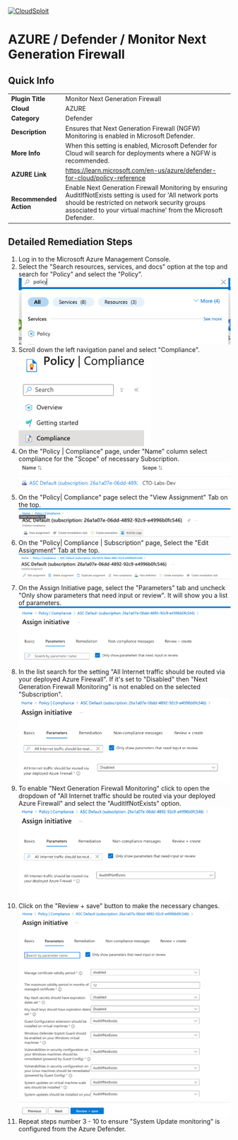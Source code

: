 [![CloudSploit](https://cloudsploit.com/img/logo-new-big-text-100.png "CloudSploit")](https://cloudsploit.com)

# AZURE / Defender /  Monitor Next Generation Firewall 

## Quick Info

| |                                                                                                                                    |
|-|------------------------------------------------------------------------------------------------------------------------------------|
| **Plugin Title** | Monitor Next Generation Firewall                                                                                                   |
| **Cloud** | AZURE                                                                                                                              |
| **Category** | Defender                                                                                                                           |
| **Description** | Ensures that Next Generation Firewall (NGFW) Monitoring is enabled in Microsoft Defender.                                                          |
| **More Info** | When this setting is enabled, Microsoft Defender for Cloud will search for deployments where a NGFW is recommended. |
| **AZURE Link** | https://learn.microsoft.com/en-us/azure/defender-for-cloud/policy-reference                                                        |
| **Recommended Action** | Enable Next Generation Firewall Monitoring by ensuring AuditIfNotExists setting is used for 'All network ports should be restricted on network security groups associated to your virtual machine' from the Microsoft Defender.                                                                          |

## Detailed Remediation Steps

1. Log in to the Microsoft Azure Management Console.
2. Select the "Search resources, services, and docs" option at the top and search for "Policy" and select the "Policy". </br> <img src="/resources/azure/defender/monitor-next-generation-firewall/step2.png"/>
3. Scroll down the left navigation panel and select "Compliance".</br> <img src="/resources/azure/defender/monitor-next-generation-firewall/step3.png"/>
4. On the "Policy | Compliance" page, under "Name" column select compliance for the "Scope" of necessary Subscription.</br> <img src="/resources/azure/defender/monitor-next-generation-firewall/step4.png"/>
5. On the "Policy| Compliance" page select the "View Assignment" Tab on the top. </br> <img src="/resources/azure/defender/monitor-next-generation-firewall/step5.png"/>
6. On the "Policy| Compliance | Subscription" page, Select the "Edit Assignment" Tab at the top.</br> <img src="/resources/azure/defender/monitor-next-generation-firewall/step6.png"/>
7. On the Assign Initiative page, select the "Parameters" tab and uncheck "Only show parameters that need input or review". It will show you a list of parameters.</br>  <img src="/resources/azure/defender/monitor-next-generation-firewall/step7.png"/>
8. In the list search for the setting "All Internet traffic should be routed via your deployed Azure Firewall". If it's set to "Disabled" then "Next Generation Firewall Monitoring" is not enabled on the selected "Subscription".</br> <img src="/resources/azure/defender/monitor-next-generation-firewall/step8.png"/>
9. To enable "Next Generation Firewall Monitoring" click to open the dropdown of "All Internet traffic should be routed via your deployed Azure Firewall" and select the "AuditIfNotExists" option.</br> <img src="/resources/azure/defender/monitor-next-generation-firewall/step9.png"/>
10. Click on the "Review + save" button to make the necessary changes.</br> <img src="/resources/azure/defender/monitor-next-generation-firewall/step10.png"/>
11. Repeat steps number 3 - 10 to ensure "System Update monitoring" is configured from the Azure Defender.</br>
